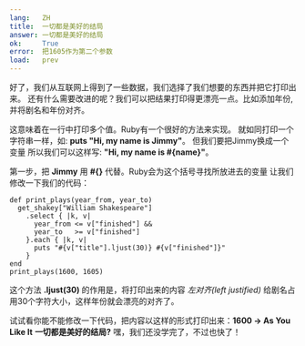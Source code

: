 ```yaml
---
lang:   ZH
title:  一切都是美好的结局 
answer: 一切都是美好的结局 
ok:     True
error:  把1605作为第二个参数
load:   prev
---
```


好了，我们从互联网上得到了一些数据，我们选择了我们想要的东西并把它打印出来。
还有什么需要改进的呢？我们可以把结果打印得更漂亮一点。比如添加年份,
并将剧名和年份对齐。

这意味着在一行中打印多个值。Ruby有一个很好的方法来实现。
就如同打印一个字符串一样，如: __puts "Hi, my name is Jimmy"__。
但我们要把Jimmy换成一个变量
所以我们可以这样写:
    __"Hi, my name is \#{name}"__。

第一步，把 __Jimmy__ 用 __#{}__ 代替。Ruby会为这个括号寻找所放进去的变量
让我们修改一下我们的代码：

    def print_plays(year_from, year_to)
      get_shakey["William Shakespeare"]
        .select { |k, v|
          year_from <= v["finished"] &&
          year_to   >= v["finished"]
        }.each { |k, v|
          puts "#{v["title"].ljust(30)} #{v["finished"]}"
        }
    end
    print_plays(1600, 1605)

这个方法 __.ljust(30)__ 的作用是，将打印出来的内容 _左对齐(left justified)_ 给剧名占用30个字符大小，这样年份就会漂亮的对齐了。 

试试看你能不能修改一下代码，把内容以这样的形式打印出来：__1600 -> As You Like It__
__一切都是美好的结局?__ 嘿，我们还没学完了，不过也快了！
